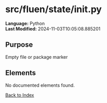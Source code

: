 # src/fluen/state/__init__.py

**Language:** Python  
**Last Modified:** 2024-11-03T10:05:08.885201

## Purpose

Empty file or package marker



## Elements

No documented elements found.

[Back to Index](../README.md)